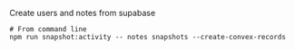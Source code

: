 Create users and notes from supabase
```
# From command line
npm run snapshot:activity -- notes snapshots --create-convex-records
```

